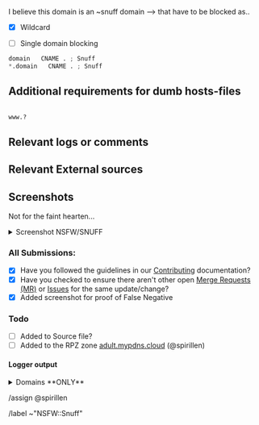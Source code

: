 I believe this domain is an ~snuff domain --> that have to be blocked as..

- [X] Wildcard
- [ ] Single domain blocking


```python
domain   CNAME . ; Snuff
*.domain   CNAME . ; Snuff
```

## Additional requirements for dumb hosts-files

```python

www.?
```

## Relevant logs or comments
<!-- comments like a specific url to see contents -->

## Relevant External sources
<!-- If you found this domain on another issueboard -->

## Screenshots
Not for the faint hearten...

<details><summary>Screenshot NSFW/SNUFF</summary>



</details>

### All Submissions:
- [x] Have you followed the guidelines in our [Contributing](CONTRIBUTING.md) documentation?
- [x] Have you checked to ensure there aren't other open
      [Merge Requests (MR)](../merge_requests) or [Issues](../issues) for the
      same update/change?
- [x] Added screenshot for proof of False Negative

### Todo
- [ ] Added to Source file?
- [ ] Added to the RPZ zone [adult.mypdns.cloud](https://mypdns.org/mypdns/support/-/wikis/RPZ-List#adultmypdnscloud) (@spirillen)

#### Logger output

<details><summary>Domains **ONLY**</summary>

```python

```

</details>


/assign @spirillen 

/label ~"NSFW::Snuff" 


<!-- Template url:https://mypdns.org/my-privacy-dns/porn-records/-/issues/new?issuable_template=Snuff -->

